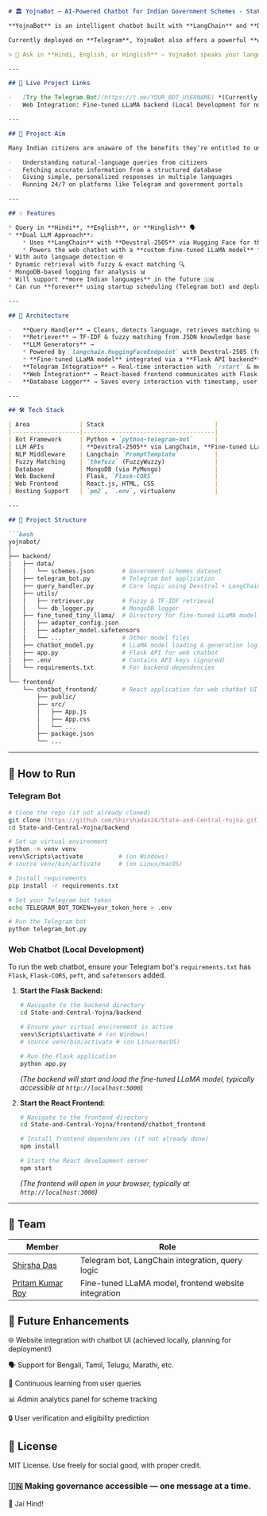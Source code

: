 ````markdown
# 🏛️ YojnaBot — AI-Powered Chatbot for Indian Government Schemes - State and Central 🇮🇳

**YojnaBot** is an intelligent chatbot built with **LangChain** and **Devstral 2505 (Mistral fine-tune)**, alongside a **custom fine-tuned LLaMA model**, that helps users understand and access **central and state government schemes** through a conversational interface.

Currently deployed on **Telegram**, YojnaBot also offers a powerful **web-based chatbot** for seamless integration into government websites.

> 💬 Ask in **Hindi, English, or Hinglish** — YojnaBot speaks your language.

---

## 🚀 Live Project Links

-   [Try the Telegram Bot](https://t.me/YOUR_BOT_USERNAME) *(Currently runs only when the respective python file is ran on our system.)*
-   Web Integration: Fine-tuned LLaMA backend (Local Development for now)

---

## 🎯 Project Aim

Many Indian citizens are unaware of the benefits they’re entitled to under government schemes. YojnaBot breaks this barrier by:

-   Understanding natural-language queries from citizens
-   Fetching accurate information from a structured database
-   Giving simple, personalized responses in multiple languages
-   Running 24/7 on platforms like Telegram and government portals

---

## 💡 Features

* Query in **Hindi**, **English**, or **Hinglish** 🗣️
* **Dual LLM Approach**:
    * Uses **LangChain** with **Devstral-2505** via Hugging Face for the Telegram bot 🤖
    * Powers the web chatbot with a **custom fine-tuned LLaMA model** for efficient, localized inference 💻
* With auto language detection 🌐
* Dynamic retrieval with fuzzy & exact matching 🔍
* MongoDB-based logging for analysis 📊
* Will support **more Indian languages** in the future 🇮🇳
* Can run **forever** using startup scheduling (Telegram bot) and deployment (Website bot) ♾️

---

## 🧠 Architecture

-   **Query Handler** → Cleans, detects language, retrieves matching schemes
-   **Retriever** → TF-IDF & fuzzy matching from JSON knowledge base
-   **LLM Generators** →
    * Powered by `langchain.HuggingFaceEndpoint` with Devstral-2505 (for Telegram)
    * **Fine-tuned LLaMA model** integrated via a **Flask API backend** (for Web)
-   **Telegram Integration** → Real-time interaction with `/start` & messages
-   **Web Integration** → React-based frontend communicates with Flask API for real-time chat 💬
-   **Database Logger** → Saves every interaction with timestamp, user ID, query, and language 💾

---

## 🛠️ Tech Stack

| Area              | Stack                               |
|-------------------|-------------------------------------|
| Bot Framework     | Python + `python-telegram-bot`      |
| LLM APIs          | **Devstral-2505** via LangChain, **Fine-tuned LLaMA** (Local) |
| NLP Middleware    | Langchain `PromptTemplate`          |
| Fuzzy Matching    | `thefuzz` (FuzzyWuzzy)              |
| Database          | MongoDB (via PyMongo)               |
| Web Backend       | Flask, `Flask-CORS`                 |
| Web Frontend      | React.js, HTML, CSS                 |
| Hosting Support   | `pm2`, `.env`, virtualenv           |

---

## 📁 Project Structure

```bash
yojnabot/
│
├── backend/
│   ├── data/
│   │   └── schemes.json        # Government schemes dataset
│   ├── telegram_bot.py         # Telegram bot application
│   ├── query_handler.py        # Core logic using Devstral + LangChain
│   ├── utils/
│   │   ├── retriever.py        # Fuzzy & TF-IDF retrieval
│   │   └── db_logger.py        # MongoDB logger
│   ├── fine_tuned_tiny_llama/  # Directory for fine-tuned LLaMA model (for web chatbot)
│   │   ├── adapter_config.json
│   │   ├── adapter_model.safetensors
│   │   └── ...                 # Other model files
│   ├── chatbot_model.py        # LLaMA model loading & generation logic (used by web backend)
│   ├── app.py                  # Flask API for web chatbot
│   ├── .env                    # Contains API keys (ignored)
│   └── requirements.txt        # For backend dependencies
│
└── frontend/
    └── chatbot_frontend/       # React application for web chatbot UI
        ├── public/
        ├── src/
        │   ├── App.js
        │   ├── App.css
        │   └── ...
        ├── package.json
        └── ...
````

-----

## 🔧 How to Run

### Telegram Bot

```bash
# Clone the repo (if not already cloned)
git clone [https://github.com/Shirshadas24/State-and-Central-Yojna.git](https://github.com/Shirshadas24/State-and-Central-Yojna.git)
cd State-and-Central-Yojna/backend

# Set up virtual environment
python -m venv venv
venv\Scripts\activate          # (on Windows)
# source venv/bin/activate     # (on Linux/macOS)

# Install requirements
pip install -r requirements.txt

# Set your Telegram bot token
echo TELEGRAM_BOT_TOKEN=your_token_here > .env

# Run the Telegram bot
python telegram_bot.py
```

### Web Chatbot (Local Development)

To run the web chatbot, ensure your Telegram bot's `requirements.txt` has `Flask`, `Flask-CORS`, `peft`, and `safetensors` added.

1.  **Start the Flask Backend:**

    ```bash
    # Navigate to the backend directory
    cd State-and-Central-Yojna/backend

    # Ensure your virtual environment is active
    venv\Scripts\activate # (on Windows)
    # source venv/bin/activate # (on Linux/macOS)

    # Run the Flask application
    python app.py
    ```

    *(The backend will start and load the fine-tuned LLaMA model, typically accessible at `http://localhost:5000`)*

2.  **Start the React Frontend:**

    ```bash
    # Navigate to the frontend directory
    cd State-and-Central-Yojna/frontend/chatbot_frontend

    # Install frontend dependencies (if not already done)
    npm install

    # Start the React development server
    npm start
    ```

    *(The frontend will open in your browser, typically at `http://localhost:3000`)*

-----

## 👥 Team

| Member                                              | Role                                                    |
|-----------------------------------------------------|---------------------------------------------------------|
| [Shirsha Das](https://shirshadas.vercel.app/)       | Telegram bot, LangChain integration, query logic        |
| [Pritam Kumar Roy](https://pritam-kumar-roy.vercel.app/) | Fine-tuned LLaMA model, frontend website integration    |

## 🚀 Future Enhancements

🌐 Website integration with chatbot UI (achieved locally, planning for deployment\!)

🗣 Support for Bengali, Tamil, Telugu, Marathi, etc.

🔁 Continuous learning from user queries

📊 Admin analytics panel for scheme tracking

🔒 User verification and eligibility prediction

## 📜 License

MIT License.
Use freely for social good, with proper credit.

### 🇮🇳 Making governance accessible — one message at a time.

🙌 Jai Hind\!

```
```
